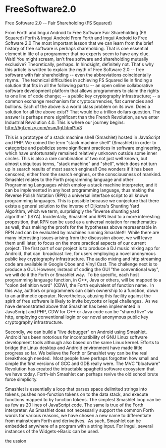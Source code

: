 # FreeSoftware2.0
Free Software 2.0 -- Fair Shareholding (FS Squared)

From Forth and Imgui Android to Free Software Fair Shareholding (FS Squared)
Forth & Imgui Android
From Forth and Imgui Android to Free Software 2.0
The most important lesson that we can learn from the brief history of free software is perhaps shareholding. That is one essential element in life of a programmer that no experts seem to have any clue. 
Wait! You might scream, isn't free software and shareholding mutually exclusive? Theoretically, perhaps. In hindsight, definitely not.
That's why this article is written to explain the myth of Free Software 2.0 -- free software with fair shareholding -- even the abbreviations coincidentally rhyme. 
The technical difficulties in achieving FS Squared lie in finding a solution that fits in all the following parts:
-- an open online collaborative software development platform that allows programmers to claim the rights to one line of code change;
-- a public key cryptography infrastructure;
-- a common exchange mechanism for cryptocurrencies, fiat currencies and bullions.
Each of the above is a world class problem on its own. Does a solution for all the above exist? That would be a trillion dollars question. The answer is perhaps more significant than the French Revolution, as we enter Industrial Revolution 4.0. This is where our journey begins:
http://5gl.epizy.com/nsm/fgl.html?i=3

This is a prototype of a stack machine shell (Smashlet) hosted in JavaScript and PHP.
We coined the term "stack machine shell" (Smashlet) in order to categorize and publicize some significant practices in software engineering, which have unfortunately remained relatively unknown outside some inner circles. This is also a rare combination of two not just well known, but almost ubiquitous terms, "stack machine" and "shell", which does not turn up in search results of most search engines!! One wonders if it has been censored, either from the search engines, or the consciousness of mankind.
Smashlet relates to the Forth programming language and other Programming Languages which employ a stack machine interpreter, and it can be implemented in any host programming language, thus making the Reverse Polish Notation (RPN) a universal interface script to all known programming languages. This is possible because we conjecture that there exists a general solution to the inverse of Dijkstra's Shunting Yard Algorithm, which we term, surprisingly the "inverse shunting yard algorithm" (ISYA). Incidentally, Smashlet and RPN lead to a more interesting proposition, that RPN can be used as a universal notation for mathematics as well, thus making the proofs for the hypotheses above representable in RPN and can be evaluated by machines running Smashlet!! 
While there are many interesting issues arising from the discussion above, we will leave them until later, to focus on the more practical aspects of our current project.
The first part of our project is to produce a DJ music mixing app for Android, that can  broadcast live, for users employing a novel anonymous public key cryptography infrastructure.
The audio mixing and http streaming code are available in Google Oboe and Vinyl Cast. The challenge next is to produce a GUI. However, instead of coding the GUI "the conventional way", we will do it the Forth or Smashlet way. 
To be specific, each host programming language function, in C++, Java or others, will be mapped to a "colon definition word" (CDW), the Forth equivalent of function name. 
In this way, authors or programmers can claim ownership to a function, down to an arithmetic operator. Nevertheless, abusing this facility against the spirit of free software is likely to invite boycotts or legal challenges. 
As we have demonstrated above that Smashlet has been implemented in JavaScript and PHP, CDW for C++ or Java code can be "shared live" via http, employing conventional login or our novel anonymous public key cryptography infrastructure. 

Secondly, we can build a "live debugger" on Android using Smashlet. 
Android has been notorious for incompatibility of GNU Linux software development tools although also based on the same Linux kernel. Efforts to bridge the Linux desktop and Android environment have made little progress so far. We believe the Forth or Smashlet way can be the real breakthrough needed. 
Most people have perhaps forgotten how small and simple the first versions of GCC and GDB really were. The MVC "bloatware" Revolution has created the intractable spaghetti software ecosystem that we have today. Forth-ish Smashlet can perhaps revive the old school brute force simplicity. 

Smashlet is essentially a loop that parses space delimited strings into tokens, pushes non-function tokens on to the data stack, and execute functions mapped to by function tokens. The simplest Smashlet loop can be as few as 20 lines of JavaScript code. The same is true of the Forth interpreter. As Smashlet does not necessarily support the common Forth words for various reasons, we have chosen a new name to differentiate from mainstream Forth and derivatives. 
As such, Smashlet can be embedded anywhere of a program with a string input. For Imgui, several instances of the Widgets->Basic can be used. 











the ussion
